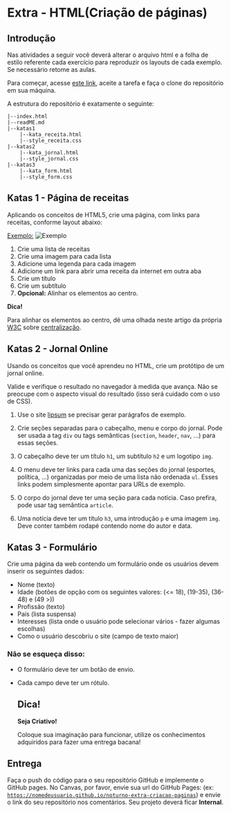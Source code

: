 # Extra - HTML(Criação de páginas)
## Introdução

Nas atividades a seguir você deverá alterar o arquivo html e a folha de estilo  referente cada 
exercício para reproduzir os layouts de cada exemplo. Se necessário retome as aulas.

Para começar, acesse <a href="" target="_blank">este link</a>, aceite a tarefa e faça o clone do repositório em sua máquina.</p>

A estrutura do repositório é exatamente o seguinte:</p>

    
```
|--index.html
|--readME.md
|--katas1
    |--kata_receita.html
    |--style_receita.css
|--katas2
    |--kata_jornal.html
    |--style_jornal.css
|--katas3
    |--kata_form.html
    |--style_form.css
```


## Katas 1 - Página de receitas

Aplicando os conceitos de HTML5, crie uma página, com links para receitas, conforme layout abaixo:

<a
    href="https://files-kenzie-academy-brasil.s3.amazonaws.com/q1/sprint2/lista-de-exercicios-Sprint-2-Dia-1/lista-de-exercicios-Sprint-2-Dia-1-coffe-example.png"
    target="_blank"
    rel="noopener noreferrer"
    >Exemplo:</a>
<img
    src="https://files-kenzie-academy-brasil.s3.amazonaws.com/q1/sprint2/lista-de-exercicios-Sprint-2-Dia-1/lista-de-exercicios-Sprint-2-Dia-1-coffe-example.png"
    alt="Exemplo"
/>


1. Crie uma lista de receitas
2. Crie uma imagem para cada lista
3. Adicione uma legenda para cada imagem
4. Adicione um link para abrir uma receita da internet em outra aba
5. Crie um título
6. Crie um subtítulo
7. **Opcional:** Alinhar os elementos ao centro.

**Dica!**

Para alinhar os elementos ao centro, dê uma olhada neste artigo da própria <a href="https://www.w3c.br/">W3C</a> sobre
<a href="https://www.w3.org/Style/Examples/007/center.pt_BR.html" target="_blank" rel="noopener noreferrer">centralização</a>.


## Katas 2 - Jornal Online

Usando os conceitos que você aprendeu no HTML, crie um protótipo de um jornal online.

Valide e verifique o resultado no navegador à medida que avança. Não
se preocupe com o aspecto visual do resultado (isso será cuidado com o
uso de CSS).
</p>

1. Use o site <a href="http://www.lipsum.com/" target="_blank" rel="noopener noreferrer">lipsum</a>
se precisar gerar parágrafos de exemplo.

2. Crie seções separadas para o cabeçalho, menu e corpo do jornal. Pode ser usada a tag <code>div</code> ou tags semânticas (<code>section</code>, <code>header</code>, <code>nav</code>, ...) para essas seções.

3. O cabeçalho deve ter um título <code>h1</code>, um subtítulo
<code>h2</code> e um logotipo <code>img</code>.
</li>

4. O menu deve ter links para cada uma das seções do jornal (esportes, política, ...) organizadas por meio de uma lista não ordenada
<code>ul</code>. Esses links podem simplesmente apontar para URLs de
exemplo.

5. O corpo do jornal deve ter uma seção para cada notícia. Caso prefira, pode usar tag semântica <code>article</code>.

6. Uma notícia deve ter um título <code>h3</code>, uma introdução <code>p</code> e uma imagem <code>img</code>. Deve conter também rodapé contendo nome do autor e data.

## Katas 3 - Formulário

Crie uma página da web contendo um formulário onde os usuários devem
inserir os seguintes dados:

* Nome (texto)
* Idade (botões de opção com os seguintes valores: (&lt;= 18), (19-35), (36-48) e (49 &gt;))
* Profissão (texto)
* País (lista suspensa)
* Interesses (lista onde o usuário pode selecionar vários - fazer algumas escolhas)
* Como o usuário descobriu o site (campo de texto maior)

### Não se esqueça disso:

* O formulário deve ter um botão de envio.
* Cada campo deve ter um rótulo.

    ## Dica!
    **Seja Criativo!**

    Coloque sua imaginação para funcionar, utilize os conhecimentos adquiridos para fazer uma entrega bacana!

## Entrega
Faça o push do código para o seu repositório GitHub e implemente o
GitHub pages. No Canvas, por favor, envie sua url do GitHub Pages: (ex:
<code>https://nomedeusuario.github.io/noturno-extra-criacao-paginas</code>) e envie o link do seu
repositório nos comentários. Seu projeto deverá ficar **Internal**.